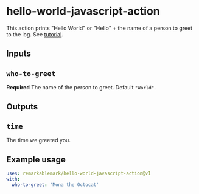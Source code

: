 # hello-world-javascript-action

This action prints "Hello World" or "Hello" + the name of a person to greet to the log. See [tutorial](https://docs.github.com/en/actions/creating-actions/creating-a-javascript-action).

## Inputs

## `who-to-greet`

**Required** The name of the person to greet. Default `"World"`.

## Outputs

## `time`

The time we greeted you.

## Example usage

```yml
uses: remarkablemark/hello-world-javascript-action@v1
with:
  who-to-greet: 'Mona the Octocat'
```
